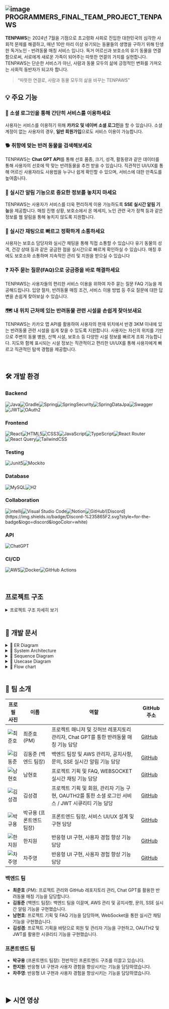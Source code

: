 ## ![image](https://github.com/user-attachments/assets/d8234c5d-5145-41e9-8c7a-4da948e80dce) PROGRAMMERS_FINAL_TEAM_PROJECT_TENPAWS

**TENPAWS**는 2024년 7월을 기점으로 초고령화 사회로 진입한 대한민국의 심각한 사회적 문제를 해결하고, 매년 10만 마리 이상 유기되는 동물들의 생명을 구하기 위해 탄생한 독거노인 - 반려동물 매칭 서비스 입니다. 독거 어르신과 보호소의 유기 동물을 연결함으로써, 서로에게 새로운 가족이 되어주는 따뜻한 연결의 가치를 실현합니다. TENPAWS는 단순한 서비스가 아닌, 사람과 동물 모두의 삶에 긍정적인 변화를 가져오는 사회적 동반자가 되고자 합니다.

> “따뜻한 연결로, 사람과 동물 모두의 삶을 바꾸는 TENPAWS”

## 💡 주요 기능

### 🐾 소셜 로그인을 통해 간단히 서비스를 이용하세요

사용자는 서비스를 이용하기 위해 **카카오 및 네이버 소셜 로그인**을 할 수 있습니다.
소셜 계정이 없는 사용자의 경우, **일반 회원가입**으로도 서비스 이용이 가능합니다.

### 🐕 취향에 맞는 반려 동물을 검색해보세요

TENPAWS는 **Chat GPT API**를 통해 선호 품종, 크기, 성격, 활동량과 같은 데이터를 통해
사용자의 선호에 딱 맞는 반려동물을 추천 받을 수 있습니다.
직관적인 UI/UX를 통해 어르신 사용자라도 사용법을 누구나 쉽게 확인할 수 있으며, 서비스에 대한 만족도를 높여줍니다.

### 🔔 실시간 알림 기능으로 중요한 정보를 놓치지 마세요

TENPAWS는 사용자가 서비스를 더욱 편리하게 이용 가능하도록 **SSE 실시간 알림 기능**을 제공합니다.
매칭 진행 상황, 보호소에서 온 메세지, 노인 관련 국가 정책 등과 같은 정보를 웹 알림을 통해 놓치지 않도록 지원합니다.

### 💬 실시간 채팅으로 빠르고 정확하게 소통하세요

사용자는 보호소 담당자와 실시간 채팅을 통해 직접 소통할 수 있습니다
유기 동물의 성격, 건강 상태 등과 같은 궁금한 점을 실시간으로 빠르게 확인하실 수 있습니다.
매칭 후에도 보호소와 소통하며 지속적인 관리 및 지원을 받으실 수 있습니다

### ❓ 자주 묻는 질문(FAQ)으로 궁금증을 바로 해결하세요
TENPAWS는 사용자들의 편리한 서비스 이용을 위하여 자주 묻는 질문 FAQ 기능을 제공해드립니다.
입양 절차, 반려동물 매칭 조건, 서비스 이용 방법 등 주요 질문에 대한 답변을 손쉽게 찾아보실 수 있습니다.

### 🗺️ 내 위치 근처에 있는 반려동물 관련 시설을 손쉽게 찾아보새요
TENPAWS는 카카오 맵 API를 활용하여 사용자의 현재 위치에서 반경 3KM 이내에 있는 반려동물 관련 시설을 쉽게 찾을 수 있도록 지원합니다.
사용자는 자신의 위치를 기반으로 주변의 동물 병원, 산책 시설, 보호소 등 다양한 시설 정보를 빠르게 조회 가능합니다.
지도와 함께 표시되는 시설 정보는 직관적이고 편리한 UI/UX를 통해 사용자에게 빠르고 직관적인 탐색 경험을 제공합니다.

<br>

## 🛠️ 개발 환경

### Backend
![Java](https://img.shields.io/badge/java-%23ED8B00.svg?style=for-the-badge&logo=openjdk&logoColor=white)![Gradle](https://img.shields.io/badge/Gradle-02303A.svg?style=for-the-badge&logo=Gradle&logoColor=white)![Spring](https://img.shields.io/badge/spring%20boot-%236DB33F.svg?style=for-the-badge&logo=spring&logoColor=white)![SpringSecurity](https://img.shields.io/badge/spring%20security-%230DB33F.svg?style=for-the-badge&logo=springsecurity&logoColor=white)![SpringDataJpa](https://img.shields.io/badge/spring%20data%20jpa-%231DB33F.svg?style=for-the-badge&logo=spring&logoColor=white)![Swagger](https://img.shields.io/badge/Swagger-0?style=for-the-badge&logo=Swagger&logoColor=white&color=%2385EA2D)![JWT](https://img.shields.io/badge/JWT-black?style=for-the-badge&logo=JSON%20web%20tokens)![OAuth2](https://img.shields.io/badge/OAuth2-0?style=for-the-badge&logo=auth0&logoColor=white&color=%23000000)

### Frontend
![React](https://img.shields.io/badge/react-%2320232a.svg?style=for-the-badge&logo=react&logoColor=%2361DAFB)![HTML5](https://img.shields.io/badge/html5-%23E34F26.svg?style=for-the-badge&logo=html5&logoColor=white)![CSS3](https://img.shields.io/badge/css-%231572B6.svg?style=for-the-badge&logo=css3&logoColor=white)![JavaScript](https://img.shields.io/badge/javascript-%23323330.svg?style=for-the-badge&logo=javascript&logoColor=%23F7DF1E)![TypeScript](https://img.shields.io/badge/typescript-%23007ACC.svg?style=for-the-badge&logo=typescript&logoColor=white)![React Router](https://img.shields.io/badge/React_Router-CA4245?style=for-the-badge&logo=react-router&logoColor=white)![React Query](https://img.shields.io/badge/-React%20Query-FF4154?style=for-the-badge&logo=react%20query&logoColor=white)![TailwindCSS](https://img.shields.io/badge/tailwindcss-%2338B2AC.svg?style=for-the-badge&logo=tailwind-css&logoColor=white)

### Testing
![Junit5](https://img.shields.io/badge/Junit5-25A162?style=for-the-badge&logo=junit5&logoColor=white)![Mockito](https://img.shields.io/badge/Mockito-E34F26?style=for-the-badge&logo=mega&logoColor=white)

### Database
![MySQL](https://img.shields.io/badge/mysql-4479A1.svg?style=for-the-badge&logo=mysql&logoColor=white)![H2](https://img.shields.io/badge/H2%20database-00205B?style=for-the-badge&logo=null&logoColor=white)

### Collaboration
![intellij](https://img.shields.io/badge/IntelliJ_IDEA-00415E.svg?style=for-the-badge&logo=intellij-idea&logoColor=white)![Visual Studio Code](https://img.shields.io/badge/Visual%20Studio%20Code-0078d7.svg?style=for-the-badge&logo=visual-studio-code&logoColor=white)![Notion](https://img.shields.io/badge/Notion-000000?style=for-the-badge&logo=notion&logoColor=white)![GitHub](https://img.shields.io/badge/git-F05032?style=for-the-badge&logo=github&logoColor=white")![Discord](https://img.shields.io/badge/Discord-%235865F2.svg?style=for-the-badge&logo=discord&logoColor=white)

### API
![ChatGPT](https://img.shields.io/badge/chatGPT-74aa9c?style=for-the-badge&logo=openai&logoColor=white)

### CI/CD
![AWS](https://img.shields.io/badge/AWS-%23FF9900.svg?style=for-the-badge&logo=amazon-aws&logoColor=white)![Docker](https://img.shields.io/badge/docker-%230db7ed.svg?style=for-the-badge&logo=docker&logoColor=white)![GitHub Actions](https://img.shields.io/badge/github%20actions-%232671E5.svg?style=for-the-badge&logo=githubactions&logoColor=white)

<br>

## 프로젝트 구조

<details>
  <summary>프로젝트 구조 자세히 보기</summary>




</details>

<br>

## 📑 개발 문서

<details>
  <summary>🔗 ER Diagram</summary>


</details>

<details>
  <summary>🔗 System Architecture</summary>

![CICD구조도4 drawio](https://github.com/user-attachments/assets/5bb83df5-3bb0-47cb-905d-9365824f4bff)

</details>

<details>
  <summary>🔗 Sequence Diagram</summary>

<br>

<details>
  <summary>로그인</summary>

</details>

<details>
  <summary>소셜 로그인</summary>

</details>

<details>
  <summary>Jason Web Token</summary>

</details>

<details>
  <summary>반려동물 매칭</summary>

</details>

<details>
  <summary>실시간 알림 전송</summary>


</details>

<details>
  <summary>실시간 채팅 서비스</summary>


</details>

<details>
  <summary>카카오 맵 API</summary>


</details>

</details>

<details>
  <summary>🔗 Usecase Diagram</summary>

</details>

<details>
  <summary>🔗 Flow chart</summary>
<br>

<details>
  <summary>로그인</summary>
![image](https://github.com/user-attachments/assets/4917a5b0-73bb-4921-ac0d-dd1c6d8b3063)









</details>

<details>
  <summary>반려동물 매칭</summary>

</details>

<details>
  <summary>실시간 알림 전송</summary>

</details>

<details>
  <summary>실시간 채팅 서비스</summary>

</details>

<details>
  <summary>카카오 맵 API</summary>

</details>
</details>

<br>

## 👬 팀 소개

| 프로필 사진                                      | 이름            | 역할                           | GitHub 주소                               |
|-------------------------------------------------|-----------------|--------------------------------|------------------------------------------|
| ![최준호](https://avatars.githubusercontent.com/u/177797252?v=4) | 최준호 (PM)      | 프로젝트 매니저 및 깃허브 레포지토리 관리자, Chat GPT를 통한 반려동물 매칭 기능 담당 | [GitHub](https://github.com/wnsgho)      |
| ![김동준](https://avatars.githubusercontent.com/u/176230828?v=4) | 김동준 (백엔드 팀장) | 백엔드 팀장 및 AWS 관리자, 공지사항, 문의, SSE 실시간 알림 기능 담당 | [GitHub](https://github.com/kimdongjoon-web) |
| ![남현호](https://avatars.githubusercontent.com/u/143480257?v=4) | 남현호           | 프로젝트 기획 및 FAQ, WEBSOCKET 실시간 채팅 기능 담당 | [GitHub](https://github.com/namhyeonh0) |
| ![김성겸](https://avatars.githubusercontent.com/u/177853925?v=4) | 김성겸           | 프로젝트 기획 및 회원, 관리자 기능 구현, OAUTH2를 통한 소셜 로그인 서비스 / JWT 시큐리티 기능 담당 | [GitHub](https://github.com/xxxkyeom) |
| ![박규용](https://avatars.githubusercontent.com/u/119818275?v=4) | 박규용 (프론트엔드 팀장) | 프론트엔드 팀장, 서비스 UI/UX 설계 및 구현 담당 | [GitHub](https://github.com/GGICK) |
| ![한지원](https://avatars.githubusercontent.com/u/145121488?v=4) | 한지원           | 반응형 UI 구현, 사용자 경험 향상 기능 담당 | [GitHub](https://github.com/gomsbft) |
| ![차주영](https://avatars.githubusercontent.com/u/155400101?v=4) | 차주영           | 반응형 UI 구현, 사용자 경험 향상 기능 담당 | [GitHub](https://github.com/woodzverse) |

### 백엔드 팀
- **최준호** (PM): 프로젝트 관리와 GitHub 레포지토리 관리, Chat GPT를 활용한 반려동물 매칭 기능을 담당합니다.
- **김동준** (백엔드 팀장): 백엔드 팀을 이끌며, AWS 관리 및 공지사항, 문의, SSE 실시간 알림 기능을 구현했습니다.
- **남현호**: 프로젝트 기획 및 FAQ 기능을 담당하며, WebSocket을 통한 실시간 채팅 기능을 구현했습니다.
- **김성겸**: 프로젝트 기획을 바탕으로 회원 및 관리자 기능을 구현하고, OAUTH2 및 JWT를 활용한 시큐리티 기능을 구현했습니다.

### 프론트엔드 팀
- **박규용** (프론트엔드 팀장): 전반적인 프론트엔드 구조를 이끌고 있습니다.
- **한지원**: 반응형 UI 구현과 사용자 경험을 향상시키는 기능을 담당하였습니다.
- **차주영**: 반응형 UI 구현과 사용자 경험을 향상시키는 기능을 담당하였습니다.

<br>

## ▶️ 시연 영상
